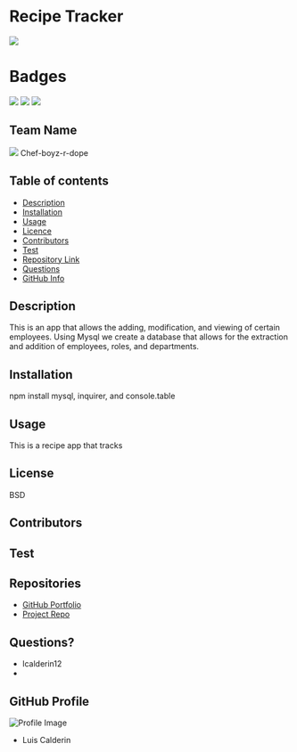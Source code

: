 # Recipe Tracker
![](https://www.flaticon.com/svg/static/icons/svg/2921/2921822.svg)
<br>

# Badges
![](https://img.shields.io/badge/Made%20with-Javascript-green)
![](https://img.shields.io/badge/Dependencies-Express-brightgreen)
![](https://img.shields.io/badge/Dependencies-Handlebars-yellowgreen)
## Team Name
![](https://www.flaticon.com/svg/static/icons/svg/2921/2921822.svg)
Chef-boyz-r-dope

## Table of contents
- [Description](#Description)
- [Installation](#Installation)
- [Usage](#Usage)
- [Licence](#Licence)
- [Contributors](#Contributors)
- [Test](#Test)
- [Repository Link](#Repositories)
- [Questions](#Questions?)
- [GitHub Info](#GitHub) 
## Description 
This is an app that allows the adding, modification, and viewing of certain employees. Using Mysql we create a database that allows for the extraction and addition of employees, roles, and departments.
## Installation
npm install mysql, inquirer, and console.table
## Usage
This is a recipe app that tracks 
## License
BSD
## Contributors

## Test

## Repositories
- [GitHub Portfolio](https://github.com/lcalderin12)
- [Project Repo](https://github.com/lcalderin12/Employee-Management-Systems/blob/master/start.js)
## Questions?
- lcalderin12
- 
## GitHub Profile
![Profile Image](https://avatars2.githubusercontent.com/u/24910227?v=4)
- Luis Calderin
